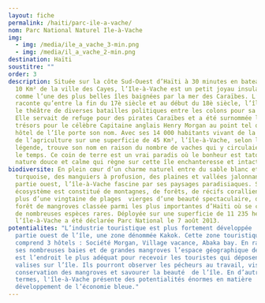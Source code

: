 ```yaml
---
layout: fiche
permalink: /haiti/parc-ile-a-vache/
nom: Parc National Naturel Ile-à-Vache
img:
  - img: /media/ile_a_vache_3-min.png
  - img: /media/il_a_vache_2-min.png
destination: Haïti
soustitre: ""
order: 3
description: Située sur la côte Sud-Ouest d’Haïti à 30 minutes en bateau soit à
  10 Km² de la ville des Cayes, l’Ile-à-Vache est un petit joyau insulaire connu
  comme l’une des plus belles îles baignées par la mer des Caraïbes. L’histoire
  raconte qu’entre la fin du 17è siècle et au début du 18è siècle, l’île était
  le théâtre de diverses batailles politiques entre les colons pour sa conquête.
  Elle servait de refuge pour des pirates Caraïbes et a été surnommée l’île aux
  trésors pour le célèbre Capitaine anglais Henry Morgan au point tel qu’un
  hôtel de l’île porte son nom. Avec ses 14 000 habitants vivant de la pêche et
  de l’agriculture sur une superficie de 45 Km², l’île-à-Vache, selon la
  légende, trouve son nom en raison du nombre de vaches qui y circulaient dans
  le temps. Ce coin de terre est un vrai paradis où le bonheur est tatoué d’une
  nature douce et calme qui règne sur cette île enchanteresse et intacte.
biodiversite: En plein cœur d’un charme naturel entre du sable blanc et une mer
  turquoise, des manguiers à profusion, des plaines et vallées jalonnant sa
  partie ouest, l’île-à-Vache fascine par ses paysages paradisiaques. Son
  écosystème est constitué de montagnes, de forêts, de récifs coralliens et de
  plus d’une vingtaine de plages  vierges d’une beauté spectaculaire, d’une
  forêt de mangroves classée parmi les plus importantes d’Haïti où se côtoient
  de nombreuses espèces rares. Déployée sur une superficie de 11 235 hectares,
  l’île-à-Vache a été déclarée Parc National le 7 août 2013.
potentialites: "L’industrie touristique est plus fortement développée  dans la
  partie ouest de l’île, une zone dénommée Kakok. Cette zone touristique
  comprend 3 hôtels : Société Morgan, Village vacance, Abaka bay. En raison de
  ses nombreuses baies et de grandes mangroves l’espace géographique de Kakok
  est l’endroit le plus adéquat pour recevoir les touristes qui déposent leurs
  valises sur l’île. Ils pourront observer les pécheurs au travail, visiter la
  conservation des mangroves et savourer la beauté  de l’île. En d’autres
  termes, l'île-à-Vache présente des potentialités énormes en matière  de
  développement de l’économie bleue."
---
```

